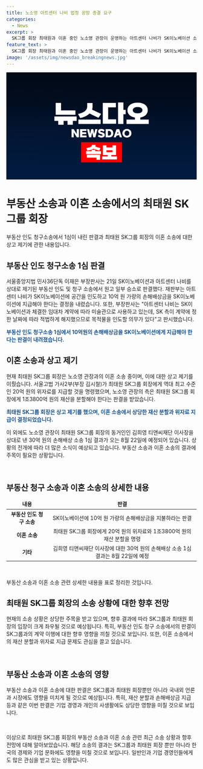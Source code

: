 ```yaml
---
title: 노소영 아트센터 나비 법정 공방 종결 요구
categories:
  - News
excerpt: >
  SK그룹 회장 최태원과 이혼 중인 노소영 관장이 운영하는 아트센터 나비가 SK이노베이션 소유 빌딩에서 퇴거 판결을 받았다. 1심 재판부는 아트센터 나비가 공간을 SK이노베이션에 인도하고 10억여 원의 손해배상금을 지급하라고 명령했다. 노 관장 측은 이에 대해 최종 이혼 소송 판결을 기다려야 하며, 최태원은 이에 상고할 예정이다.  또한, 최태원은 노 관장에게 1조3800억 원의 재산을 분할해야 한다는 판단을 전날 상고했다.  최태원과 김희영 티앤씨재단 이사장 간의 손해배상 소송 결과도 오는 8월 22일 선고 예정이다. (총 250자)  
feature_text: >
  SK그룹 회장 최태원과 이혼 중인 노소영 관장이 운영하는 아트센터 나비가 SK이노베이션 소유 빌딩에서 퇴거 판결을 받았다. 1심 재판부는 아트센터 나비가 공간을 SK이노베이션에 인도하고 10억여 원의 손해배상금을 지급하라고 명령했다. 노 관장 측은 이에 대해 최종 이혼 소송 판결을 기다려야 하며, 최태원은 이에 상고할 예정이다.  또한, 최태원은 노 관장에게 1조3800억 원의 재산을 분할해야 한다는 판단을 전날 상고했다.  최태원과 김희영 티앤씨재단 이사장 간의 손해배상 소송 결과도 오는 8월 22일 선고 예정이다. (총 250자)  
image: '/assets/img/newsdao_breakingnews.jpg'
---
```


<p><img src="/assets/img/newsdao_breakingnews.jpg" alt="koreaapp 속보" /></p>

<h1>부동산 소송과 이혼 소송에서의 최태원 SK그룹 회장</h1>

<p>부동산 인도 청구소송에서 1심이 내린 판결과 최태원 SK그룹 회장의 이혼 소송에 대한 상고 제기에 관한 내용입니다.</p>

<h2 data-ke-size="size26">부동산 인도 청구소송 1심 판결</h2>

<p>서울중앙지법 민사36단독 이재은 부장판사는 21일 SK이노베이션과 아트센터 나비를 상대로 제기된 부동산 인도 및 청구 소송에서 원고 일부 승소로 판결했다. 재판부는 아트센터 나비가 SK이노베이션에 공간을 인도하고 10억 원 가량의 손해배상금을 SK이노베이션에 지급해야 한다는 결정을 내렸습니다. 또한, 부장판사는 "아트센터 나비는 SK이노베이션과 체결한 임대차 계약에 따라 미술관으로 사용하고 있는데, SK 측이 계약에 정한 날짜에 따라 적법하게 해지했으므로 목적물을 인도할 의무가 있다"고 판시했습니다.</p>

<p><b><span style="color: #1a5490;">부동산 인도 청구소송 1심에서 10억원의 손해배상금을 SK이노베이션에게 지급해야 한다는 판결이 내려졌습니다.</span></b></p>

<h2 data-ke-size="size26">이혼 소송과 상고 제기</h2>

<p>현재 최태원 SK그룹 회장은 노소영 관장과의 이혼 소송 중이며, 이에 대한 상고 제기를 이뤘습니다. 서울고법 가사2부(부장 김시철)가 최태원 SK그룹 회장에게 역대 최고 수준인 20억 원의 위자료를 지급할 것을 명령했으며, 노소영 관장의 측은 최태원 SK그룹 회장에게 1조3800억 원의 재산을 분할해야 한다는 판결을 받았습니다.</p>

<p><b><span style="color: #1a5490;">최태원 SK그룹 회장은 상고 제기를 했으며, 이혼 소송에서 상당한 재산 분할과 위자료 지급이 결정되었습니다.</span></b></p>

<p>이 외에도 노소영 관장이 최태원 SK그룹 회장의 동거인인 김희영 티앤씨재단 이사장을 상대로 낸 30억 원의 손해배상 소송 1심 결과가 오는 8월 22일에 예정되어 있습니다. 상황의 전개에 따라 더 많은 소식이 예상되고 있습니다. 부동산 소송과 이혼 소송의 결과에 주목이 필요한 상황입니다. </p>

<p data-ke-size="size16">&nbsp;</p>

<h2 data-ke-size="size26">부동산 청구 소송과 이혼 소송의 상세한 내용</h2>

<table>
<thead>
<tr>
<td style="text-align: center; height: 17px;"><b>내용</b></td>
<td style="text-align: center; height: 17px;"><b>판결</b></td>
</tr>
</thead>
<tbody>
<tr>
<td style="text-align: center; height: 17px;"><b>부동산 인도 청구 소송</b></td>
<td style="text-align: center; height: 17px;">SK이노베이션에 10억 원 가량의 손해배상금을 지불하라는 판결</td>
</tr>
<tr>
<td style="text-align: center; height: 17px;"><b>이혼 소송</b></td>
<td style="text-align: center; height: 17px;">최태원 SK그룹 회장에게 20억 원의 위자료와 1조3800억 원의 재산 분할을 명령</td>
</tr>
<tr>
<td style="text-align: center; height: 17px;"><b>기타</b></td>
<td style="text-align: center; height: 17px;">김희영 티앤씨재단 이사장에 대한 30억 원의 손해배상 소송 1심 결과는 8월 22일에 예정</td>
</tr>
</tbody>
</table>

<p data-ke-size="size16">&nbsp;</p>

<p>부동산 소송과 이혼 소송 관련 상세한 내용을 표로 정리한 것입니다.</p>

<h2 data-ke-size="size26">최태원 SK그룹 회장의 소송 상황에 대한 향후 전망</h2>

<p>현재의 소송 상황은 상당한 주목을 받고 있으며, 향후 결과에 따라 SK그룹과 최태원 회장의 입장이 크게 좌우될 것으로 예상됩니다. 특히, 부동산 인도 청구 소송에서의 판결이 SK그룹과의 계약 이행에 대한 향후 영향을 끼칠 것으로 보입니다. 또한, 이혼 소송에서의 재산 분할과 위자료 지급 문제도 관심을 끌고 있습니다.</p>

<p data-ke-size="size16">&nbsp;</p>

<h2 data-ke-size="size26">부동산 소송과 이혼 소송의 영향</h2>

<p>부동산 소송과 이혼 소송에 대한 판결은 SK그룹과 최태원 회장뿐만 아니라 국내외 언론과 시장에도 영향을 미치게 될 것으로 예상됩니다. 특히, 재산 분할과 손해배상금 지급 등과 같은 이번 판결은 기업 경영과 개인의 사생활에도 상당한 영향을 미칠 것으로 보입니다.</p>

<p data-ke-size="size16">&nbsp;</p>

<p>이상으로 최태원 SK그룹 회장의 부동산 소송과 이혼 소송 관련 최근 소송 상황과 향후 전망에 대해 알아보았습니다. 해당 소송의 결과는 SK그룹과 최태원 회장 뿐만 아니라 한국의 경제와 기업 문화에도 영향을 미칠 것으로 보입니다. 일반인과 기업 경영인들에게도 많은 관심을 받고 있는 상황입니다.</p>

<p data-ke-size="size16">&nbsp;</p>


